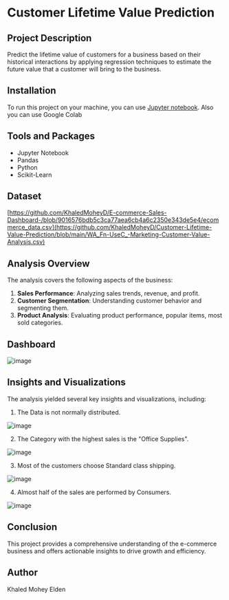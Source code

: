 # Customer Lifetime Value Prediction

## Project Description

 Predict the lifetime value of customers for a business based on their historical
 interactions by applying regression techniques to estimate the future value that a customer will bring
 to the business.

## Installation

To run this project on your machine,  you can use [Jupyter notebook](https://jupyter.org/install). Also you can use Google Colab

## Tools and Packages

- Jupyter Notebook
- Pandas
- Python
- Scikit-Learn

## Dataset

[https://github.com/KhaledMoheyD/E-commerce-Sales-Dashboard-/blob/9016576bdb5c3ca77aea6cb4a6c2350e343de5e4/ecommerce_data.csv](https://github.com/KhaledMoheyD/Customer-Lifetime-Value-Prediction/blob/main/WA_Fn-UseC_-Marketing-Customer-Value-Analysis.csv)



## Analysis Overview

The analysis covers the following aspects of the business:

1. **Sales Performance**: Analyzing sales trends, revenue, and profit.
2. **Customer Segmentation**: Understanding customer behavior and segmenting them.
3. **Product Analysis**: Evaluating product performance, popular items, most sold categories.

## Dashboard

![image](https://github.com/KhaledMoheyD/E-commerce-Sales-Dashboard-/assets/38184987/d2e10bce-2163-4819-a935-3deec8c9bc1f)


## Insights and Visualizations

The analysis yielded several key insights and visualizations, including:

1.  The Data is not normally distributed.
 
   ![image](https://github.com/KhaledMoheyD/Customer-Lifetime-Value-Prediction/assets/38184987/a099f293-ca7d-4235-84e7-8cd95bc3436e)

   
2.  The Category with the highest sales is the "Office Supplies".
  
   ![image](https://github.com/KhaledMoheyD/E-commerce-Sales-Dashboard-/assets/38184987/a435b11b-9c59-4b40-b851-b8b8bb3055d0)

3. Most of the customers choose Standard class shipping.
 
  ![image](https://github.com/KhaledMoheyD/E-commerce-Sales-Dashboard-/assets/38184987/0539f338-b8cb-4198-a286-697be0675989)
   
4. Almost half of the sales are performed by Consumers.
   
  ![image](https://github.com/KhaledMoheyD/E-commerce-Sales-Dashboard-/assets/38184987/d7eac19d-2cad-473c-a7c9-8a511608ea74)


## Conclusion

This project provides a comprehensive understanding of the e-commerce business and offers actionable insights to drive growth and efficiency.

## Author

Khaled Mohey Elden

